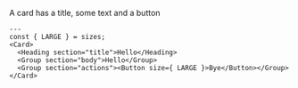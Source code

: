 A card has a title, some text and a button

```react|span-3
---
const { LARGE } = sizes;
<Card>
  <Heading section="title">Hello</Heading>
  <Group section="body">Hello</Group>
  <Group section="actions"><Button size={ LARGE }>Bye</Button></Group>
</Card>
```
